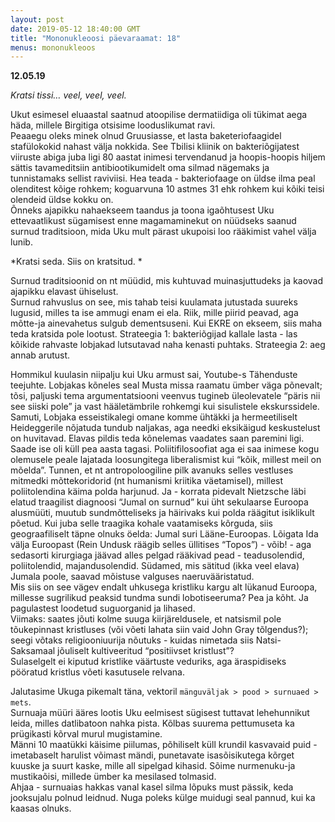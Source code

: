 ```yaml
---
layout: post
date: 2019-05-12 18:40:00 GMT
title: "Mononukleoosi päevaraamat: 18"
menus: mononukleoos
---
```

**12.05.19**

*Kratsi tissi… veel, veel, veel.*  

Ukut esimesel eluaastal saatnud atoopilise dermatiidiga oli tükimat aega häda, millele Birgitiga otsisime looduslikumat ravi.  
Peaaegu oleks minek olnud Gruusiasse, et lasta baketeriofaagidel stafülokokid nahast välja nokkida. See Tbilisi kliinik on bakteriõgijatest viiruste abiga juba ligi 80 aastat inimesi tervendanud ja hoopis-hoopis hiljem sättis tavameditsiin antibiootikumidelt oma silmad nägemaks ja tunnistamaks sellist raviviisi. Hea teada - bakteriofaage on üldse ilma peal olenditest kõige rohkem; koguarvuna 10 astmes 31 ehk rohkem kui kõiki teisi olendeid üldse kokku on.  
Õnneks ajapikku nahaekseem taandus ja toona igaõhtusest Uku ettevaatlikust sügamisest enne magamaminekut on nüüdseks saanud surnud traditsioon, mida Uku mult pärast ukupoisi loo rääkimist vahel välja lunib.  

*Kratsi seda. Siis on kratsitud.  *

Surnud traditsioonid on nt müüdid, mis kuhtuvad muinasjuttudeks ja kaovad ajapikku elavast ühiselust.  
Surnud rahvuslus on see, mis tahab teisi kuulamata jutustada suureks lugusid, milles ta ise ammugi enam ei ela. Riik, mille piirid peavad, aga mõtte-ja ainevahetus sulgub dementsuseni. Kui EKRE on ekseem, siis maha teda kratsida pole lootust. Strateegia 1: bakteriõgijad kallale lasta - las kõikide rahvaste lobjakad lutsutavad naha kenasti puhtaks. Strateegia 2: aeg annab arutust.  

Hommikul kuulasin niipalju kui Uku armust sai, Youtube-s Tähenduste teejuhte. Lobjakas kõneles seal Musta missa raamatu ümber väga põnevalt; tõsi, paljuski tema argumentatsiooni veenvus tugineb üleolevatele “päris nii see siiski pole” ja vast hääletämbrile rohkemgi kui sisulistele ekskurssidele. Samuti, Lobjaka esseistikalegi omane komme ühtäkki ja hermeetiliselt Heideggerile nõjatuda tundub naljakas, aga needki eksikäigud keskustelust on huvitavad. Elavas pildis teda kõnelemas vaadates saan paremini ligi. Saade ise oli küll pea aasta tagasi. Poliitifilosoofiat aga ei saa inimese kogu olemusele peale lajatada loosungitega liberalismist kui “kõik, millest meil on mõelda”. Tunnen, et nt antropoloogiline pilk avanuks selles vestluses mitmedki mõttekoridorid (nt humanismi kriitika väetamisel), millest poliitolendina käima polda harjunud. Ja - korrata pidevalt Nietzsche läbi elatud traagilist diagnoosi “Jumal on surnud” kui üht sekulaarse Euroopa alusmüüti, muutub sundmõtteliseks ja häirivaks kui polda räägitut isiklikult põetud. Kui juba selle traagika kohale vaatamiseks kõrguda, siis geograafiliselt täpne olnuks öelda: Jumal suri Lääne-Euroopas. Lõigata Ida välja Euroopast (Rein Undusk räägib selles üllitises “Topos”) - võib! - aga sedasorti kirurgiaga jäävad alles pelgad rääkivad pead - teadusolendid, poliitolendid, majandusolendid. Südamed, mis sätitud (ikka veel elava) Jumala poole, saavad mõistuse valguses naeruvääristatud.  
Mis siis on see vägev endalt uhkusega kristliku kargu alt lükanud Euroopa, millesse sugrilikud peaksid tundma sundi lobotiseeruma? Pea ja kõht. Ja pagulastest loodetud suguorganid ja lihased.  
Viimaks: saates jõuti kolme suuga kiirjäreldusele, et natsismil pole tõukepinnast kristluses (või võeti lahata siin vaid John Gray tõlgendus?); seegi võtaks religiooniuurija nõutuks - kuidas nimetada siis Natsi-Saksamaal jõuliselt kultiveeritud “positiivset kristlust”?   
Sulaselgelt ei kiputud kristlike väärtuste veduriks, aga äraspidiseks pööratud kristlus võeti kasutusele relvana.  

Jalutasime Ukuga pikemalt täna, vektoril `mänguväljak > pood > surnuaed > mets`.  
Surnuaja müüri ääres lootis Uku eelmisest sügisest tuttavat lehehunnikut leida, milles datlibatoon nahka pista. Kõlbas suurema pettumuseta ka prügikasti kõrval murul mugistamine.  
Männi 10 maatükki käisime piilumas, põhiliselt küll krundil kasvavaid puid - imetabaselt harulist võimast mändi, punetavate isasõisikutega kõrget kuuske ja suurt kaske, mille all sipelgad kihasid. Sõime nurmenuku-ja mustikaõisi, millede ümber ka mesilased tolmasid.   
Ahjaa - surnuaias hakkas vanal kasel silma lõpuks must pässik, keda jooksujalu polnud leidnud. Nuga poleks külge muidugi seal pannud, kui ka kaasas olnuks. 

